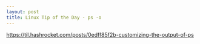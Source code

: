 ```yaml
---
layout: post
title: Linux Tip of the Day - ps -o
---
```

https://til.hashrocket.com/posts/0edff85f2b-customizing-the-output-of-ps